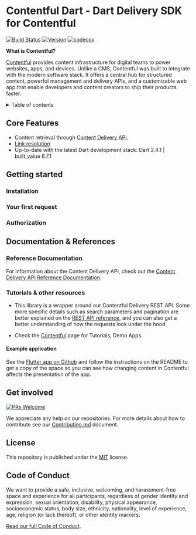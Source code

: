 # Contentful Dart - Dart Delivery SDK for Contentful

[![Build Status](https://travis-ci.org/data-hfg/contentful.dart.svg?branch=develop)](https://travis-ci.org/data-hfg/contentful.dart)
[![Version](https://img.shields.io/badge/version-0.0.5-blue.svg)](https://github.com/data-hfg/contentful.dart)
[![codecov](https://codecov.io/gh/data-hfg/contentful.dart/branch/develop/graph/badge.svg)](https://codecov.io/gh/data-hfg/contentful.dart)

**What is Contentful?**

[Contentful](https://www.contentful.com/) provides content infrastructure for digital teams to power websites, apps, and devices. Unlike a CMS, Contentful was built to integrate with the modern software stack. It offers a central hub for structured content, powerful management and delivery APIs, and a customizable web app that enable developers and content creators to ship their products faster.

<details>
<summary>Table of contents</summary>
<!-- TOC -->

- [Contentful Dart - Dart Delivery SDK for Contentful](#contentful-dart---dart-delivery-sdk-for-contentful)
  - [Core Features](#core-features)
  - [Getting started](#getting-started)
    - [Installation](#installation)
    - [Your first request](#your-first-request)
    - [Authorization](#authorization)
  - [Documentation & References](#documentation--references)
    - [Reference Documentation](#reference-documentation)
    - [Tutorials & other resources](#tutorials--other-resources)
      - [Example application](#example-application)
  - [Get involved](#get-involved)
  - [License](#license)
  - [Code of Conduct](#code-of-conduct)

<!-- /TOC -->

</details>

## Core Features

- Content retrieval through [Content Delivery API](https://www.contentful.com/developers/docs/references/content-delivery-api/).
- [Link resolution](https://www.contentful.com/developers/docs/concepts/links/)
- Up-to-date with the latest Dart development stack: Dart 2.4.1 | built_value 6.7.1

## Getting started

### Installation

### Your first request

### Authorization

## Documentation & References

### Reference Documentation

For information about the Content Delivery API, check out the [Content Delivery API Reference Documentation](https://www.contentful.com/developers/documentation/content-delivery-api/).

### Tutorials & other resources

* This library is a wrapper around our Contentful Delivery REST API. Some more specific details such as search parameters and pagination are better explained on the [REST API reference](https://www.contentful.com/developers/docs/references/content-delivery-api/), and you can also get a better understanding of how the requests look under the hood.

* Check the [Contentful](https://www.contentful.com/developers/docs/platforms/) page for Tutorials, Demo Apps.

#### Example application

See the [Flutter app on Github](https://github.com/data-hfg/contentful.dart/tree/develop/examples/flutter_example) and follow the instructions on the README to get a copy of the space so you can see how changing content in Contentful affects the presentation of the app.

## Get involved

[![PRs Welcome](https://img.shields.io/badge/PRs-welcome-brightgreen.svg?maxAge=31557600)](http://makeapullrequest.com)

We appreciate any help on our repositories. For more details about how to contribute see our [Contributing.md](Contributing.md) document.

## License

This repository is published under the [MIT](LICENSE) license.

## Code of Conduct

We want to provide a safe, inclusive, welcoming, and harassment-free space and experience for all participants, regardless of gender identity and expression, sexual orientation, disability, physical appearance, socioeconomic status, body size, ethnicity, nationality, level of experience, age, religion (or lack thereof), or other identity markers.

[Read our full Code of Conduct](https://github.com/data-hfg/contentful.dart/blob/develop/CODE_OF_CONDUCT.md).